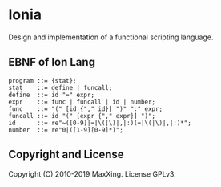 # Ionia

Design and implementation of a functional scripting language.

## EBNF of Ion Lang

```ebnf
program ::= {stat};
stat    ::= define | funcall;
define  ::= id "=" expr;
expr    ::= func | funcall | id | number;
func    ::= "(" [id {"," id}] ")" ":" expr;
funcall ::= id "(" [expr {"," expr}] ")";
id      ::= re"~([0-9]|=|\(|\)|,|:)(=|\(|\)|,|:)*";
number  ::= re"0|([1-9][0-9]*)";
```

## Copyright and License

Copyright (C) 2010-2019 MaxXing. License GPLv3.

